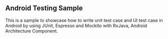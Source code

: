 Android Testing Sample
----------------------
This is a sample to showcase how to write unit test case and UI test case in Android by using JUnit, Espresso and Mockito with RxJava, Android Architecture Component.



